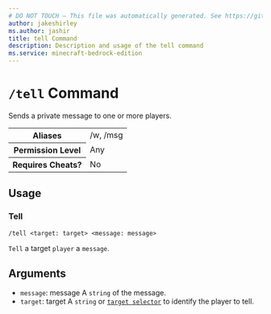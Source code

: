 ```yaml
---
# DO NOT TOUCH — This file was automatically generated. See https://github.com/mojang/minecraftapidocsgenerator to modify descriptions, examples, etc.
author: jakeshirley
ms.author: jashir
title: tell Command
description: Description and usage of the tell command
ms.service: minecraft-bedrock-edition
---
```

# `/tell` Command
Sends a private message to one or more players.

<table>
  <tr>
    <th>Aliases</th>
    <td>/w, /msg</td>
  </tr>
  <tr>
    <th>Permission Level</th>
    <td>Any</td>
  </tr>
  <tr>
    <th>Requires Cheats?</th>
    <td>No</td>
  </tr>
</table>

## Usage
### Tell
`/tell <target: target> <message: message>`

`Tell` a target `player` a `message`.

## Arguments
- `message`: message
A `string` of the message.
- `target`: target
A `string` or [`target selector`](https://learn.microsoft.com/minecraft/creator/documents/commandsintroduction#target-selectors) to identify the player to tell.
